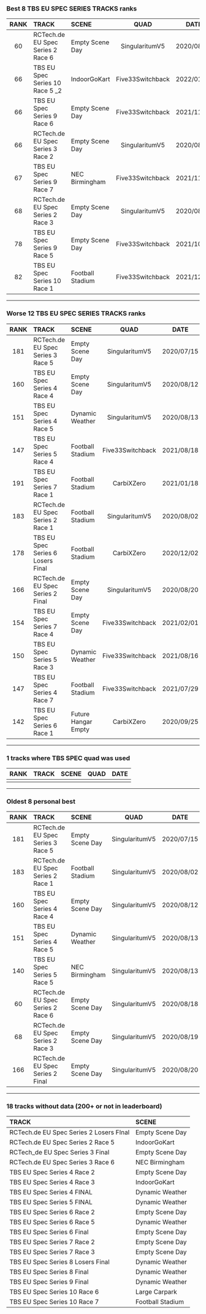 ### Best 8 TBS EU SPEC SERIES TRACKS ranks
|RANK|TRACK|SCENE|QUAD|DATE|
|:---:|:---|:---|:---:|:---:|
|60|RCTech.de EU Spec Series 2 Race 6|Empty Scene Day|SingularitumV5|2020/08/18|
|66|TBS EU Spec Series 10 Race 5 _2|IndoorGoKart|Five33Switchback|2022/01/23|
|66|TBS EU Spec Series 9 Race 6|Empty Scene Day|Five33Switchback|2021/11/04|
|66|RCTech.de EU Spec Series 3 Race 2|Empty Scene Day|SingularitumV5|2020/08/26|
|67|TBS EU Spec Series 9 Race 7|NEC Birmingham|Five33Switchback|2021/11/14|
|68|RCTech.de EU Spec Series 2 Race 3|Empty Scene Day|SingularitumV5|2020/08/19|
|78|TBS EU Spec Series 9 Race 5|Empty Scene Day|Five33Switchback|2021/10/24|
|82|TBS EU Spec Series 10 Race 1|Football Stadium|Five33Switchback|2021/12/04|
---
### Worse 12 TBS EU SPEC SERIES TRACKS ranks
|RANK|TRACK|SCENE|QUAD|DATE|
|:---:|:---|:---|:---:|:---:|
|181|RCTech.de EU Spec Series 3 Race 5|Empty Scene Day|SingularitumV5|2020/07/15|
|160|TBS EU Spec Series 4 Race 4|Empty Scene Day|SingularitumV5|2020/08/12|
|151|TBS EU Spec Series 4 Race 5|Dynamic Weather|SingularitumV5|2020/08/13|
|147|TBS EU Spec Series 5 Race 4|Football Stadium|Five33Switchback|2021/08/18|
|191|TBS EU Spec Series 7 Race 1|Football Stadium|CarbiXZero|2021/01/18|
|183|RCTech.de EU Spec Series 2 Race 1|Football Stadium|SingularitumV5|2020/08/02|
|178|TBS EU Spec Series 6 Losers Final|Football Stadium|CarbiXZero|2020/12/02|
|166|RCTech.de EU Spec Series 2 Final|Empty Scene Day|SingularitumV5|2020/08/20|
|154|TBS EU Spec Series 7 Race 4|Empty Scene Day|Five33Switchback|2021/02/01|
|150|TBS EU Spec Series 5 Race 3|Dynamic Weather|Five33Switchback|2021/08/16|
|147|TBS EU Spec Series 4 Race 7|Football Stadium|Five33Switchback|2021/07/29|
|142|TBS EU Spec Series 6 Race 1|Future Hangar Empty|CarbiXZero|2020/09/25|
---
### 1 tracks where TBS SPEC quad was used
|RANK|TRACK|SCENE|QUAD|DATE|
|:---:|:---|:---|:---:|:---:|
||||||
---
### Oldest 8 personal best
|RANK|TRACK|SCENE|QUAD|DATE|
|:---:|:---|:---|:---:|:---:|
|181|RCTech.de EU Spec Series 3 Race 5|Empty Scene Day|SingularitumV5|2020/07/15|
|183|RCTech.de EU Spec Series 2 Race 1|Football Stadium|SingularitumV5|2020/08/02|
|160|TBS EU Spec Series 4 Race 4|Empty Scene Day|SingularitumV5|2020/08/12|
|151|TBS EU Spec Series 4 Race 5|Dynamic Weather|SingularitumV5|2020/08/13|
|140|TBS EU Spec Series 5 Race 5|NEC Birmingham|SingularitumV5|2020/08/13|
|60|RCTech.de EU Spec Series 2 Race 6|Empty Scene Day|SingularitumV5|2020/08/18|
|68|RCTech.de EU Spec Series 2 Race 3|Empty Scene Day|SingularitumV5|2020/08/19|
|166|RCTech.de EU Spec Series 2 Final|Empty Scene Day|SingularitumV5|2020/08/20|
---
### 18 tracks without data (200+ or not in leaderboard)
|TRACK|SCENE|
|:---|:---|
|RCTech.de EU Spec Series 2 Losers FInal|Empty Scene Day|
|RCTech.de EU Spec Series 2 Race 5|IndoorGoKart|
|RCTech_de EU Spec Series 3 Final|Empty Scene Day|
|RCTech.de EU Spec Series 3 Race 6|NEC Birmingham|
|TBS EU Spec Series 4 Race 2|Empty Scene Day|
|TBS EU Spec Series 4 Race 3|IndoorGoKart|
|TBS EU Spec Series 4 FINAL|Dynamic Weather|
|TBS EU Spec Series 5 FINAL|Dynamic Weather|
|TBS EU Spec Series 6 Race 2|Empty Scene Day|
|TBS EU Spec Series 6 Race 5|Dynamic Weather|
|TBS EU Spec Series 6 Final|Empty Scene Day|
|TBS EU Spec Series 7 Race 2|Empty Scene Day|
|TBS EU Spec Series 7 Race 3|Empty Scene Day|
|TBS EU Spec Series 8 Losers Final|Dynamic Weather|
|TBS EU Spec Series 8 Final|Dynamic Weather|
|TBS EU Spec Series 9 Final|Dynamic Weather|
|TBS EU Spec Series 10 Race 6|Large Carpark|
|TBS EU Spec Series 10 Race 7|Football Stadium|
